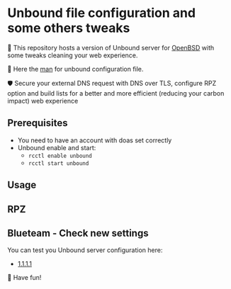 # Unbound file configuration and some others tweaks
🎯 This repository hosts a version of Unbound server for [OpenBSD](https://www.openbsd.org) with some tweaks cleaning your web experience.

📝 Here the [man](https://man.openbsd.org/unbound.conf) for unbound configuration file.

🛡️ Secure your external DNS request with DNS over TLS, configure RPZ option and build lists for a better and more efficient (reducing your carbon impact) web experience
 
## Prerequisites
 * You need to have an account with doas set correctly
 * Unbound enable and start:
   * `rcctl enable unbound` 
   * `rcctl start unbound` 

## Usage

## RPZ

## Blueteam - Check new settings
You can test you Unbound server configuration here:
 * [1.1.1.1](https://1.1.1.1/help)

🐡 Have fun!
